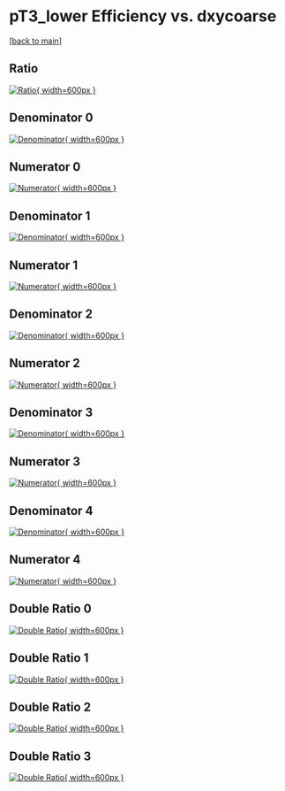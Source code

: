 # pT3_lower Efficiency vs. dxycoarse

[[back to main](./)]



## Ratio

[![Ratio](../mtv/var/pT3_lower_base_211_-1_eff_dxycoarse.png){ width=600px }](../mtv/var/pT3_lower_base_211_-1_eff_dxycoarse.pdf)

## Denominator 0

[![Denominator](../mtv/den/pT3_lower_base_211_-1_eff_dxycoarse_den0.png){ width=600px }](../mtv/den/pT3_lower_base_211_-1_eff_dxycoarse_den0.pdf)

## Numerator 0

[![Numerator](../mtv/num/pT3_lower_base_211_-1_eff_dxycoarse_num0.png){ width=600px }](../mtv/num/pT3_lower_base_211_-1_eff_dxycoarse_num0.pdf)

## Denominator 1

[![Denominator](../mtv/den/pT3_lower_base_211_-1_eff_dxycoarse_den1.png){ width=600px }](../mtv/den/pT3_lower_base_211_-1_eff_dxycoarse_den1.pdf)

## Numerator 1

[![Numerator](../mtv/num/pT3_lower_base_211_-1_eff_dxycoarse_num1.png){ width=600px }](../mtv/num/pT3_lower_base_211_-1_eff_dxycoarse_num1.pdf)

## Denominator 2

[![Denominator](../mtv/den/pT3_lower_base_211_-1_eff_dxycoarse_den2.png){ width=600px }](../mtv/den/pT3_lower_base_211_-1_eff_dxycoarse_den2.pdf)

## Numerator 2

[![Numerator](../mtv/num/pT3_lower_base_211_-1_eff_dxycoarse_num2.png){ width=600px }](../mtv/num/pT3_lower_base_211_-1_eff_dxycoarse_num2.pdf)

## Denominator 3

[![Denominator](../mtv/den/pT3_lower_base_211_-1_eff_dxycoarse_den3.png){ width=600px }](../mtv/den/pT3_lower_base_211_-1_eff_dxycoarse_den3.pdf)

## Numerator 3

[![Numerator](../mtv/num/pT3_lower_base_211_-1_eff_dxycoarse_num3.png){ width=600px }](../mtv/num/pT3_lower_base_211_-1_eff_dxycoarse_num3.pdf)

## Denominator 4

[![Denominator](../mtv/den/pT3_lower_base_211_-1_eff_dxycoarse_den4.png){ width=600px }](../mtv/den/pT3_lower_base_211_-1_eff_dxycoarse_den4.pdf)

## Numerator 4

[![Numerator](../mtv/num/pT3_lower_base_211_-1_eff_dxycoarse_num4.png){ width=600px }](../mtv/num/pT3_lower_base_211_-1_eff_dxycoarse_num4.pdf)

## Double Ratio 0

[![Double Ratio](../mtv/ratio/pT3_lower_base_211_-1_eff_dxycoarse_ratio0.png){ width=600px }](../mtv/ratio/pT3_lower_base_211_-1_eff_dxycoarse_ratio0.pdf)

## Double Ratio 1

[![Double Ratio](../mtv/ratio/pT3_lower_base_211_-1_eff_dxycoarse_ratio1.png){ width=600px }](../mtv/ratio/pT3_lower_base_211_-1_eff_dxycoarse_ratio1.pdf)

## Double Ratio 2

[![Double Ratio](../mtv/ratio/pT3_lower_base_211_-1_eff_dxycoarse_ratio2.png){ width=600px }](../mtv/ratio/pT3_lower_base_211_-1_eff_dxycoarse_ratio2.pdf)

## Double Ratio 3

[![Double Ratio](../mtv/ratio/pT3_lower_base_211_-1_eff_dxycoarse_ratio3.png){ width=600px }](../mtv/ratio/pT3_lower_base_211_-1_eff_dxycoarse_ratio3.pdf)

